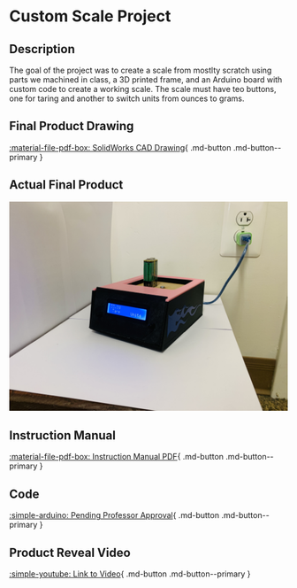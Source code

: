 # Custom Scale Project

## Description
The goal of the project was to create a scale from mostlty scratch using parts we machined in class, a 3D printed frame, and an Arduino board with custom code to 
create a working scale. The scale must have teo buttons, one for taring and another to switch units from ounces to grams. 

## Final Product Drawing
[:material-file-pdf-box: SolidWorks CAD Drawing](../../pdfs/Tobino_Drawing.PDF){ .md-button .md-button--primary }

## Actual Final Product
![Picture of Scale](../../img/Tobino_ScalePhoto.JPG)

## Instruction Manual
[:material-file-pdf-box: Instruction Manual PDF](../../pdfs/Tobino_Calibration.pdf){ .md-button .md-button--primary }

## Code
[:simple-arduino: Pending Professor Approval](#){ .md-button .md-button--primary }

## Product Reveal Video
[:simple-youtube: Link to Video](https://youtu.be/iGQjzYp8Jbc){ .md-button .md-button--primary }
